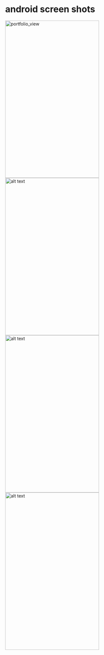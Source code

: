 # android screen shots

<img src="https://user-images.githubusercontent.com/46978582/124822236-e183d300-df2c-11eb-81c1-ffde43851880.png" alt="portfolio_view" width="300" height="500">

<img src="https://user-images.githubusercontent.com/46978582/124822236-e183d300-df2c-11eb-81c1-ffde43851880.png" alt="alt text" width="300" height="500">
<img src="https://user-images.githubusercontent.com/46978582/124822302-f52f3980-df2c-11eb-92ea-dda627cc75c1.png" alt="alt text" width="300" height="500">
<img src="https://user-images.githubusercontent.com/46978582/124822312-f7919380-df2c-11eb-987a-7d459829cd54.png" alt="alt text" width="300" height="500">



